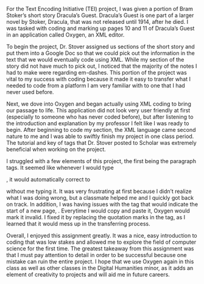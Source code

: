 For the Text Encoding Initiative (TEI) project, I was given a portion of Bram Stoker’s short story Dracula’s Guest. Dracula’s Guest is one part of a larger novel by Stoker, Dracula, that was not released until 1914, after he died. I was tasked with coding and marking up pages 10 and 11 of Dracula’s Guest in an application called Oxygen, an XML editor.

To begin the project, Dr. Stover assigned us sections of the short story and put them into a Google Doc so that we could pick out the information in the text that we would eventually code using XML. While my section of the story did not have much to pick out, I noticed that the majority of the notes I had to make were regarding em-dashes. This portion of the project was vital to my success with coding because it made it easy to transfer what I needed to code from a platform I am very familiar with to one that I had never used before.

Next, we dove into Oxygen and began actually using XML coding to bring our passage to life. This application did not look very user friendly at first (especially to someone who has never coded before), but after listening to the introduction and explanation by my professor I felt like I was ready to begin. After beginning to code my section, the XML language came second nature to me and I was able to swiftly finish my project in one class period. The tutorial and key of tags that Dr. Stover posted to Scholar was extremely beneficial when working on the project.

I struggled with a few elements of this project, the first being the paragraph tags. It seemed like whenever I would type <p>, it would automatically correct to </p> without me typing it. It was very frustrating at first because I didn’t realize what I was doing wrong, but a classmate helped me and I quickly got back on track. In addition, I was having issues with the tag that would indicate the start of a new page, <pb n=“1”/>. Everytime I would copy and paste it, Oxygen would mark it invalid. I fixed it by replacing the quotation marks in the tag, as I learned that it would mess up in the transferring process. 

Overall, I enjoyed this assignment greatly. It was a nice, easy introduction to coding that was low stakes and allowed me to explore the field of computer science for the first time. The greatest takeaway from this assignment was that I must pay attention to detail in order to be successful because one mistake can ruin the entire project. I hope that we use Oxygen again in this class as well as other classes in the Digital Humanities minor, as it adds an element of creativity to projects and will aid me in future careers.
